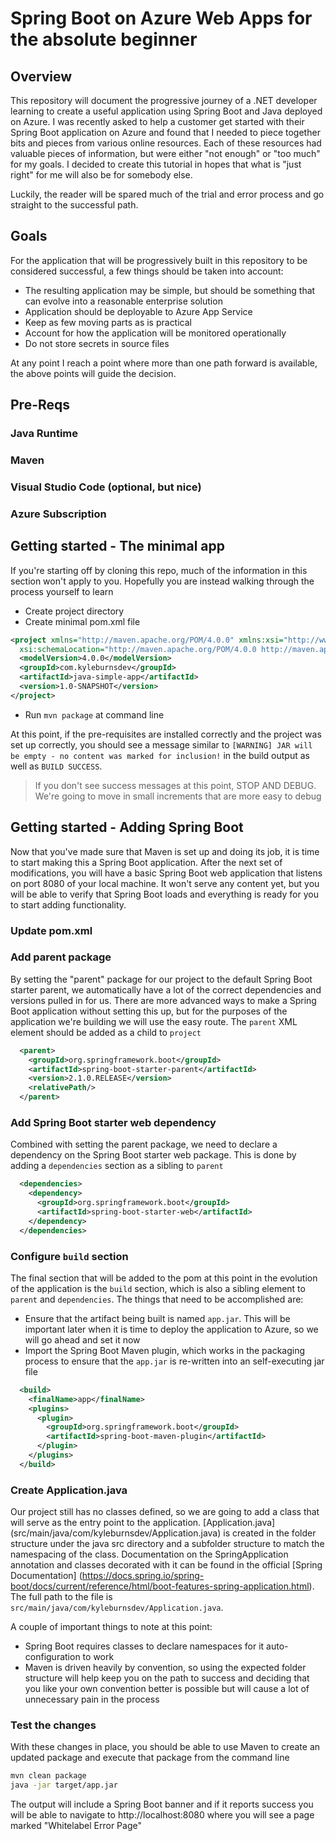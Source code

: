 # Spring Boot on Azure Web Apps for the absolute beginner

## Overview

This repository will document the progressive journey of a .NET developer learning to create a useful application using Spring Boot and Java deployed on Azure.
I was recently asked to help a customer get started with their Spring Boot application on Azure and found that I needed to piece together bits and pieces from various online resources. Each of these resources had valuable pieces of information, but were either "not enough" or "too much" for my goals. I decided to create this tutorial in hopes that what is "just right" for me will also be for somebody else.

Luckily, the reader will be spared much of the trial and error process and go straight to the successful path.

## Goals

For the application that will be progressively built in this repository to be considered successful, a few things should be taken into account:

- The resulting application may be simple, but should be something that can evolve into a reasonable enterprise solution
- Application should be deployable to Azure App Service
- Keep as few moving parts as is practical
- Account for how the application will be monitored operationally
- Do not store secrets in source files

At any point I reach a point where more than one path forward is available, the above points will guide the decision.

## Pre-Reqs

### Java Runtime

### Maven

### Visual Studio Code (optional, but nice)

### Azure Subscription

## Getting started - The minimal app

If you're starting off by cloning this repo, much of the information in this section won't apply to you. Hopefully you are instead walking through the process yourself to learn

- Create project directory
- Create minimal pom.xml file

```xml
<project xmlns="http://maven.apache.org/POM/4.0.0" xmlns:xsi="http://www.w3.org/2001/XMLSchema-instance"
  xsi:schemaLocation="http://maven.apache.org/POM/4.0.0 http://maven.apache.org/xsd/maven-4.0.0.xsd">
  <modelVersion>4.0.0</modelVersion>
  <groupId>com.kyleburnsdev</groupId>
  <artifactId>java-simple-app</artifactId>
  <version>1.0-SNAPSHOT</version>
</project>
```

- Run `mvn package` at command line

At this point, if the pre-requisites are installed correctly and the project was set up correctly, you should see a message similar to `[WARNING] JAR will be empty - no content was marked for inclusion!` in the build output as well as `BUILD SUCCESS`.

> If you don't see success messages at this point, STOP AND DEBUG. We're going to move in small increments that are more easy to debug

## Getting started - Adding Spring Boot

Now that you've made sure that Maven is set up and doing its job, it is time to start making this a Spring Boot application. After the next set of modifications, you will have a basic Spring Boot web application that listens on port 8080 of your local machine. It won't serve any content yet, but you will be able to verify that Spring Boot loads and everything is ready for you to start adding functionality.

### Update pom.xml

### Add parent package

By setting the "parent" package for our project to the default Spring Boot starter parent, we automatically have a lot of the correct dependencies and versions pulled in for us. There are more advanced ways to make a Spring Boot application without setting this up, but for the purposes of the application we're building we will use the easy route. The `parent` XML element should be added as a child to `project`

```xml
  <parent>
    <groupId>org.springframework.boot</groupId>
    <artifactId>spring-boot-starter-parent</artifactId>
    <version>2.1.0.RELEASE</version>
    <relativePath/>
  </parent>
```

### Add Spring Boot starter web dependency

Combined with setting the parent package, we need to declare a dependency on the Spring Boot starter web package. This is done by adding a `dependencies` section as a sibling to `parent`

```xml
  <dependencies>
    <dependency>
      <groupId>org.springframework.boot</groupId>
      <artifactId>spring-boot-starter-web</artifactId>
    </dependency>
  </dependencies>
```

### Configure `build` section

The final section that will be added to the pom at this point in the evolution of the application is the `build` section, which is also a sibling element to `parent` and `dependencies`. The things that need to be accomplished are:

- Ensure that the artifact being built is named `app.jar`. This will be important later when it is time to deploy the application to Azure, so we will go ahead and set it now
- Import the Spring Boot Maven plugin, which works in the packaging process to ensure that the `app.jar` is re-written into an self-executing jar file

```xml
  <build>
    <finalName>app</finalName>
    <plugins>
      <plugin>
        <groupId>org.springframework.boot</groupId>
        <artifactId>spring-boot-maven-plugin</artifactId>
      </plugin>
    </plugins>
  </build>
```

### Create Application.java
Our project still has no classes defined, so we are going to add a class that will serve as the entry point to the application. [Application.java] (src/main/java/com/kyleburnsdev/Application.java) is created in the folder structure under the java src directory and a subfolder structure to match the namespacing of the class. Documentation on the SpringApplication annotation and classes decorated with it can be found in the official [Spring Documentation] (https://docs.spring.io/spring-boot/docs/current/reference/html/boot-features-spring-application.html). The full path to the file is `src/main/java/com/kyleburnsdev/Application.java`.

A couple of important things to note at this point:

- Spring Boot requires classes to declare namespaces for it auto-configuration to work
- Maven is driven heavily by convention, so using the expected folder structure will help keep you on the path to success and deciding that you like your own convention better is possible but will cause a lot of unnecessary pain in the process

### Test the changes

With these changes in place, you should be able to use Maven to create an updated package and execute that package from the command line

```bash
mvn clean package
java -jar target/app.jar
```

The output will include a Spring Boot banner and if it reports success you will be able to navigate to http://localhost:8080 where you will see a page marked "Whitelabel Error Page"
